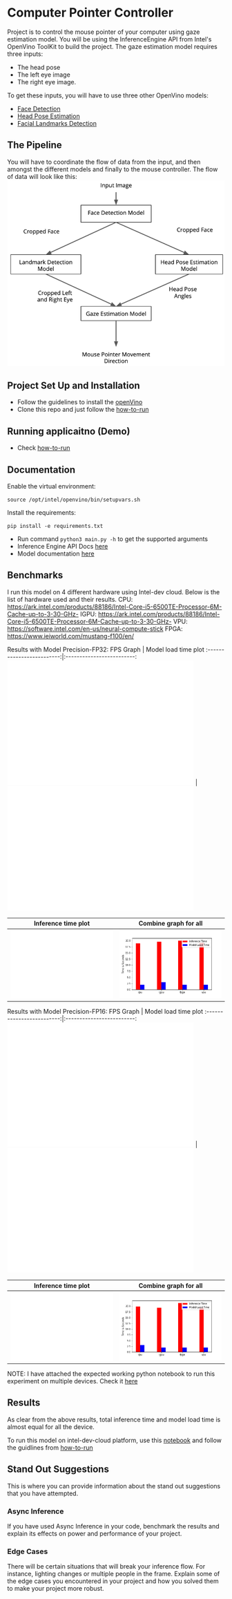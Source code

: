 # Computer Pointer Controller
Project is to control the mouse pointer of your computer using gaze estimation model. 
You will be using the InferenceEngine API from Intel's OpenVino ToolKit to build the project. The gaze estimation model requires three inputs:
* The head pose
* The left eye image
* The right eye image.

To get these inputs, you will have to use three other OpenVino models:
* [Face Detection](https://docs.openvinotoolkit.org/latest/_models_intel_face_detection_adas_binary_0001_description_face_detection_adas_binary_0001.html)
* [Head Pose Estimation](https://docs.openvinotoolkit.org/latest/_models_intel_head_pose_estimation_adas_0001_description_head_pose_estimation_adas_0001.html)
* [Facial Landmarks Detection](https://docs.openvinotoolkit.org/latest/_models_intel_landmarks_regression_retail_0009_description_landmarks_regression_retail_0009.html)

## The Pipeline

You will have to coordinate the flow of data from the input, and then amongst the different models and finally to the mouse controller. The flow of data will look like this:
![pipleline of the system](images/pipeline.png)

## Project Set Up and Installation
* Follow the guidelines to install the [openVino](https://docs.openvinotoolkit.org/latest/index.html)
* Clone this repo and just follow the [how-to-run](how-to-run.md)

## Running applicaitno (Demo)
* Check [how-to-run](how-to-run.md)


## Documentation
Enable the virtual environment:

```
source /opt/intel/openvino/bin/setupvars.sh
```

Install the requirements:

```
pip install -e requirements.txt
```

* Run command `python3 main.py -h` to get the supported arguments
* Inference Engine API Docs [here](https://docs.openvinotoolkit.org/latest/_inference_engine_ie_bridges_python_docs_api_overview.html)
* Model documentation [here](https://docs.openvinotoolkit.org/latest/_models_intel_index.html) 

## Benchmarks
I run this model on 4 different hardware using Intel-dev cloud. Below is the list of hardware used and their results.
CPU: https://ark.intel.com/products/88186/Intel-Core-i5-6500TE-Processor-6M-Cache-up-to-3-30-GHz-
IGPU: https://ark.intel.com/products/88186/Intel-Core-i5-6500TE-Processor-6M-Cache-up-to-3-30-GHz-
VPU: https://software.intel.com/en-us/neural-compute-stick
FPGA: https://www.ieiworld.com/mustang-f100/en/

Results with Model Precision-FP32:
FPS Graph                  |  Model load time plot
:-------------------------:|:-------------------------:
![](images/fp32_frames_ps.png)  |  ![](images/fp32_model_load__time.png)

Inference time plot        |  Combine graph for all 
:-------------------------:|:-------------------------:
![](images/fp32_inference_time.png)  |  ![](images/fp32_comparison.png)


Results with Model Precision-FP16:
FPS Graph                  |  Model load time plot
:-------------------------:|:-------------------------:
![](images/fp16_frames_ps.png)  |  ![](images/fp16_model_load__time.png)

Inference time plot        |  Combine graph for all 
:-------------------------:|:-------------------------:
![](images/fp16_inference_time.png)  |  ![](images/fp16_comparison.png)


NOTE: I have attached the expected working python notebook to run this experiment on multiple devices. Check it [here](src/computer-controller.ipynb)

## Results
As clear from the above results, total inference time and model load time is almost equal for all the device.

To run this model on intel-dev-cloud platform, use this [notebook](src/computer-controller.ipynb) and follow the guidlines from [how-to-run](how-to-run.md)

## Stand Out Suggestions
This is where you can provide information about the stand out suggestions that you have attempted.

### Async Inference
If you have used Async Inference in your code, benchmark the results and explain its effects on power and performance of your project.

### Edge Cases
There will be certain situations that will break your inference flow. For instance, lighting changes or multiple people in the frame. Explain some of the edge cases you encountered in your project and how you solved them to make your project more robust.
